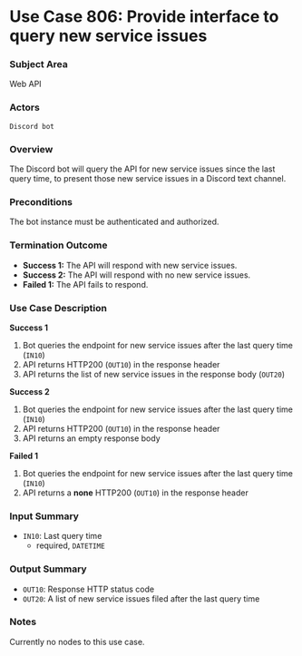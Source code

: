 # Use Case 806: Provide interface to query new service issues

### Subject Area
Web API

### Actors
`Discord bot`

### Overview
The Discord bot will query the API for new service issues since the last query time, to present those new service issues in a Discord text channel.

### Preconditions
The bot instance must be authenticated and authorized.

### Termination Outcome
- **Success 1:** The API will respond with new service issues.
- **Success 2:** The API will respond with no new service issues.
- **Failed 1:** The API fails to respond.

### Use Case Description
**Success 1**
1. Bot queries the endpoint for new service issues after the last query time (`IN10`)
2. API returns HTTP200 (`OUT10`) in the response header
3. API returns the list of new service issues in the response body (`OUT20`)

**Success 2**
1. Bot queries the endpoint for new service issues after the last query time (`IN10`)
2. API returns HTTP200 (`OUT10`) in the response header
3. API returns an empty response body

**Failed 1**
1. Bot queries the endpoint for new service issues after the last query time (`IN10`)
2. API returns a **none** HTTP200 (`OUT10`) in the response header

### Input Summary
- `IN10`: Last query time
    - required, `DATETIME`

### Output Summary
- `OUT10`: Response HTTP status code
- `OUT20`: A list of new service issues filed after the last query time

### Notes
Currently no nodes to this use case.